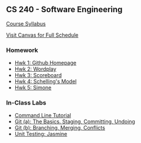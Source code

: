 ## CS 240 - Software Engineering

[Course Syllabus](CS240-syllabus.pdf)

[Visit Canvas for Full Schedule](https://canvas.pugetsound.edu)

### Homework

- [Hwk 1: Github Homepage](hwk1.ghpages/)
- [Hwk 2: Wordplay](hwk2.wordplay/)
- [Hwk 3: Scoreboard](hwk3.scoreboard/)
- [Hwk 4: Schelling's Model](hwk4.schelling/)
- [Hwk 5: Simone](hwk5.simone/)

### In-Class Labs

- [Command Line Tutorial](lab.cmd/)
- [Git (a): The Basics. Staging, Committing, Undoing](lab.git1/)
- [Git (b): Branching, Merging, Conflicts](lab.git2/)
- [Unit Testing: Jasmine](lab.testing/)

<!-- ### Testing

```java
public class T {
  private int;

  /**
   * Hi
   */
  public T() {
    this.x = 0;
  }
}
```

```js
let o = {
  key: val,
  key2: val2,
};

function foo(x, y) {
  function foo2(x2, y2) {
    console.log("hi");
  }
}
```

### Testing latex

$$d = \sqrt{(x'-x)^2 + (y'-y)^2}$$ -->
